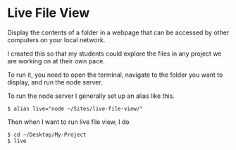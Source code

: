# Live File View

Display the contents of a folder in a webpage that can be accessed by other computers on your local network.

I created this so that my students could explore the files in any project we are working on at their own pace.

To run it, you need to open the terminal, navigate to the folder you want to display, and run the node server.

To run the node server I generally set up an alias like this.

```
$ alias live="node ~/Sites/live-file-view/"
```

Then when I want to run live file view, I do

```
$ cd ~/Desktop/My-Project
$ live
```